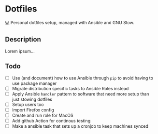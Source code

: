 # Dotfiles
💻 Personal dotfiles setup, managed with Ansible and GNU Stow.

## Description
Lorem ipsum...

## Todo
- [ ] Use (and document) how to use Ansible through `pip` to avoid having to use package manager
- [ ] Migrate distribution specific tasks to Ansible Roles instead
- [ ] Apply Ansible `handler` pattern to software that need more setup than just stowing dotfiles
- [ ] Setup users too
- [ ] Import Firefox config
- [ ] Create and run role for MacOS
- [ ] Add github Action for continous testing
- [ ] Make a ansible task that sets up a cronjob to keep machines synced
